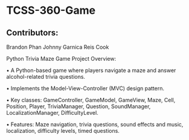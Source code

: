 # TCSS-360-Game

## Contributors:
Brandon Phan
Johnny Garnica
Reis Cook


Python Trivia Maze Game Project Overview:

•	A Python-based game where players navigate a maze and answer alcohol-related trivia questions.

•	Implements the Model-View-Controller (MVC) design pattern.

•	Key classes: GameController, GameModel, GameView, Maze, Cell, Position, Player, TriviaManager, Question, SoundManager, LocalizationManager, DifficultyLevel.

•	Features: Maze navigation, trivia questions, sound effects and music, localization, difficulty levels, timed questions.
